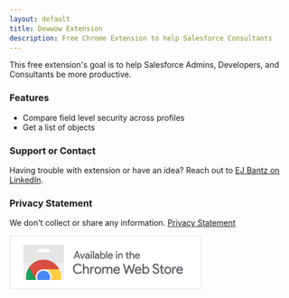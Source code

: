 ```yaml
---
layout: default
title: Dewwow Extension
description: Free Chrome Extension to help Salesforce Consultants
---
```


This free extension's goal is to help Salesforce Admins, Developers, and Consultants be more productive. 

### Features

- Compare field level security across profiles
- Get a list of objects

### Support or Contact

Having trouble with extension or have an idea? Reach out to [EJ Bantz on LinkedIn](https://www.linkedin.com/in/ejbantz/).

### Privacy Statement
We don't collect or share any information.  [Privacy Statement](https://ejbantz.github.io/dewwowext/privacy)

[![AvailableInChromeStore](./AvailableInChromeStore.png)](https://chrome.google.com/webstore/detail/dewwow/miigmhdkhafhimciejjcogbnlgjiacpe)
